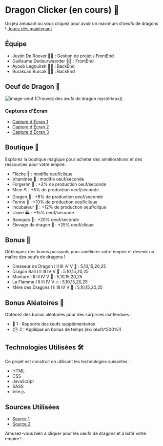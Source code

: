 # Dragon Clicker (en cours) 🐉

Un jeu amusant où vous cliquez pour avoir un maximum d'oeufs de dragons ! [Jouez dès maintenant](URL_DU_SITE)

## Équipe

- Justin De Roover 🧙‍♂️ : Gestion de projet / FrontEnd
- Guillaume Dedeurwaerder 👨‍💻 : FrontEnd
- Ayoub Legouirah 🧙‍♂️ : BackEnd
- Burakcan Burcak 👨‍💻 : BackEnd

## Oeuf de Dragon 🥚

![image-oeuf](https://img.freepik.com/vecteurs-libre/oeufs-dragon-dessin-anime-differents-ensembles-coquilles-oeufs_107791-12408.jpg?w=1380&t=st=1698066992~exp=1698067592~hmac=bb49b62274d5b328a068983f7ae02da4f89a0ae7fbe36c6146f3704f0afe9b5f)
((Trouvez des œufs de dragon mystérieux))

### Captures d'Écran

- [Capture d'Écran 1](URL_CAPTURE_ECRAN_1)
- [Capture d'Écran 2](URL_CAPTURE_ECRAN_2)
- [Capture d'Écran 3](URL_CAPTURE_ECRAN_3)

## Boutique 🏪

Explorez la boutique magique pour acheter des améliorations et des ressources pour votre empire.

- Flèche 🏹 : modifie oeuf/clique
- Vitamines 💊 : modifie oeuf/seconde
- Forgeron 🔨 : +2% de production oeuf/seconde
- Mine ⛏️ : +5% de production oeuf/seconde
- Dragon 🐲 : +8% de production oeuf/seconde
- Ferme 🚜 : +10% de production oeuf/clique
- Incubateur 🥚 : +12% de production oeuf/clique
- Usine 🏭 : +15% oeuf/seconde
- Banques 🏦 : +20% oeuf/seconde
- Élevage de dragon 🐣 : +25% oeuf/clique

## Bonus 🌟

Débloquez des bonus puissants pour améliorer votre empire et devenir un maître des oeufs de dragons !

- Dresseur de Dragon I II III IV V 🐉 : 5,10,15,20,25
- Dragon Ball I II III IV V 🐲 : 5,10,15,20,25
- Monture I II III IV V 🏇 : 5,10,15,20,25
- La Flamme I II III IV V 🔥 : 5,10,15,20,25
- Mère des Dragons I II III IV V 🐉 : 5,10,15,20,25

## Bonus Aléatoires 🎲

Obtenez des bonus aléatoires pour des surprises inattendues :

- 🥚 1 : Rapporte des œufs supplémentaires
- (🕒 2 : Applique un bonus de temps (ex: œufs*200%))

## Technologies Utilisées 🛠️

Ce projet est construit en utilisant les technologies suivantes :

- HTML
- CSS
- JavaScript
- SASS
- Vite.js

## Sources Utilisées

- [Source 1](URL_SOURCE_1)
- [Source 2](URL_SOURCE_2)

Amusez-vous bien à cliquer pour les oeufs de dragons et à bâtir votre empire !
